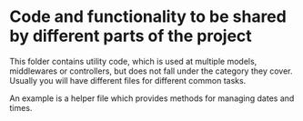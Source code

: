 # Code and functionality to be shared by different parts of the project

This folder contains utility code, which is used at multiple models, middlewares or controllers, but does not fall under the category they cover. Usually you will have different files for different common tasks.

An example is a helper file which provides methods for managing dates and times.

